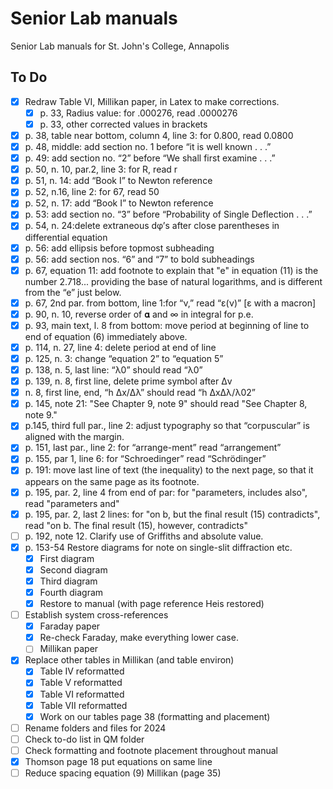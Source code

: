 # Senior Lab manuals
 Senior Lab manuals for St. John's College, Annapolis

 ## To Do
- [x] Redraw Table VI, Millikan paper, in Latex to make corrections.
    - [x] p. 33, Radius value: for .000276, read .0000276
    - [x] p. 33, other corrected values in brackets
- [x] p. 38, table near bottom, column 4, line 3: for 0.800, read 0.0800
- [x] p. 48, middle: add section no. 1 before “it is well known . . .”
- [x] p. 49: add section no. “2” before “We shall first examine . . .”
- [x] p. 50, n. 10, par.2, line 3: for R, read r
- [x] p. 51, n. 14: add “Book I” to Newton reference
- [x] p. 52, n.16, line 2: for 67, read 50
- [x] p. 52, n. 17: add “Book I” to Newton reference
- [x] p. 53: add section no. “3” before “Probability of Single Deflection . . .”
- [x] p. 54, n. 24:delete extraneous dφ’s after close parentheses in differential equation
- [x] p. 56: add ellipsis before topmost subheading
- [x] p. 56: add section nos. “6” and “7” to bold subheadings
- [x] p. 67, equation 11: add footnote to explain that "e" in equation (11) is the number 2.718... providing the base of natural logarithms, and is different from the “e” just below.
- [x] p. 67, 2nd par. from bottom, line 1:for “ν,” read “ε(ν)” [ε with a macron]
- [x] p. 90, n. 10, reverse order of 𝛂 and ∞ in integral for p.e.
- [x] p. 93, main text, l. 8 from bottom: move period at beginning of line to end of equation (6) immediately above.
- [x] p. 114, n. 27, line 4: delete period at end of line
- [x] p. 125, n. 3: change “equation 2” to “equation 5”
- [x] p. 138, n. 5, last line: “λ0” should read “λ0”
- [x] p. 139, n. 8, first line, delete prime symbol after Δv
- [x] n. 8, first line, end, “h Δx/Δλ” should read “h ΔxΔλ/λ02”
- [x] p. 145, note 21: "See Chapter 9, note 9" should read "See Chapter 8, note 9."
- [x] p.145, third full par., line 2: adjust typography so that “corpuscular” is aligned with the margin.
- [x] p. 151, last par., line 2: for “arrange-ment” read “arrangement”
- [x] p. 155, par 1, line 6: for “Schroedinger” read “Schrödinger”
- [x] p. 191: move last line of text (the inequality) to the next page, so that it appears on the same page as its footnote.
- [x] p. 195, par. 2, line 4 from end of par: for "parameters, includes also", read "parameters and"
- [x] p. 195, par. 2, last 2 lines: for "on b, but the final result (15) contradicts", read "on b. The final result (15), however, contradicts"
- [ ] p. 192, note 12. Clarify use of Griffiths and absolute value.
- [x] p. 153-54 Restore diagrams for note on single-slit diffraction etc.
    - [x] First diagram
    - [x] Second diagram
    - [x] Third diagram
    - [x] Fourth diagram
    - [x] Restore to manual (with page reference Heis restored)
- [ ] Establish system cross-references
    - [x] Faraday paper
    - [x] Re-check Faraday, make everything lower case.
    - [ ] Millikan paper
- [x] Replace other tables in Millikan (and table environ)
    - [x] Table IV reformatted
    - [x] Table V reformatted
    - [x] Table VI reformatted
    - [x] Table VII reformatted
    - [x] Work on our tables page 38 (formatting and placement)
- [ ] Rename folders and files for 2024
- [ ] Check to-do list in QM folder
- [ ] Check formatting and footnote placement throughout manual
- [x] Thomson page 18 put equations on same line
- [ ] Reduce spacing equation (9) Millikan (page 35)
